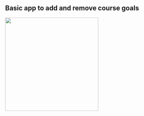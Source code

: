 ## Basic app to add and remove course goals

<img src="https://user-images.githubusercontent.com/41292529/82757168-95cca380-9dd6-11ea-8346-43470e5a25ca.jpg" width="300" />